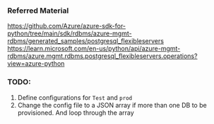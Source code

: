 ### Referred Material
https://github.com/Azure/azure-sdk-for-python/tree/main/sdk/rdbms/azure-mgmt-rdbms/generated_samples/postgresql_flexibleservers  
https://learn.microsoft.com/en-us/python/api/azure-mgmt-rdbms/azure.mgmt.rdbms.postgresql_flexibleservers.operations?view=azure-python

### TODO:
1. Define configurations for `Test` and `prod`
2. Change the config file to a JSON array if more than one DB to be provisioned. And loop through the array
